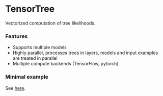 # TensorTree

Vectorized computation of tree likelihoods.

### Features
- Supports multiple models
- Highly parallel, processes trees in layers, models and input examples are treated in parallel
- Multiple compute backends (TensorFlow, pytorch)

### Minimal example

See [here](https://github.com/felbecker/TensorTree/blob/main/test/benchmark/benchmark.ipynb).

